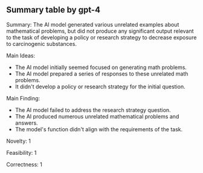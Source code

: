 ## Summary table by gpt-4
Summary: 
The AI model generated various unrelated examples about mathematical problems, but did not produce any significant output relevant to the task of developing a policy or research strategy to decrease exposure to carcinogenic substances.

Main Ideas: 
- The AI model initially seemed focused on generating math problems.
- The AI model prepared a series of responses to these unrelated math problems.
- It didn't develop a policy or research strategy for the initial question.

Main Finding: 
- The AI model failed to address the research strategy question.
- The AI produced numerous unrelated mathematical problems and answers.
- The model's function didn't align with the requirements of the task.

Novelty: 
1

Feasibility: 
1

Correctness: 
1